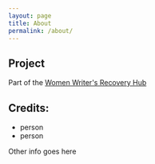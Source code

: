 ```yaml
---
layout: page
title: About
permalink: /about/
---
```


## Project

Part of the [Women Writer's Recovery Hub](https://recoveryhub.github.io/)

## Credits: 

- person
- person

Other info goes here 
